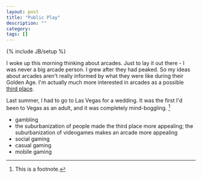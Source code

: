 ```yaml
---
layout: post
title: "Public Play"
description: ""
category:
tags: []
---
```

{% include JB/setup %}

I woke up this morning thinking about arcades. Just to lay it out there - I was never a big arcade person. I grew after they had peaked. So my ideas about arcades aren't really informed by what they were like during their Golden Age. I'm actually much more interested in arcades as a possible [third place](http://en.wikipedia.org/wiki/Third_place). 

Last summer, I had to go to Las Vegas for a wedding. It was the first I'd been to Vegas as an adult, and it was completely mind-boggling. [^1]

- gambling
- the suburbanization of people made the third place more appealing; the suburbanization of videogames makes an arcade more appealing
- social gaming
- casual gaming
- mobile gaming

[^1]: This is a footnote.